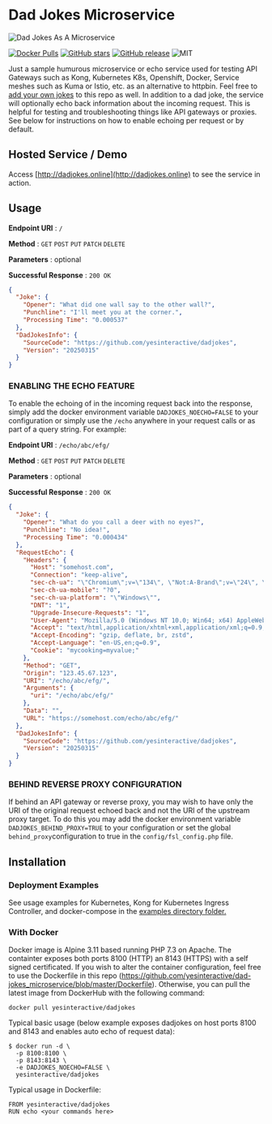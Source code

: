 # Dad Jokes Microservice #
![Dad Jokes As A Microservice](https://raw.githubusercontent.com/yesinteractive/dad-jokes_microservice/master/public/dadjokes-microservice.png)

[![Docker Pulls](https://img.shields.io/docker/pulls/yesinteractive/dadjokes?style=for-the-badge)](https://hub.docker.com/r/yesinteractive/dadjokes) 
[![GitHub stars](https://img.shields.io/github/stars/yesinteractive/dadjokes?style=for-the-badge)](https://github.com/yesinteractive/dad-jokes_microservice) 
[![GitHub release](https://img.shields.io/github/release/yesinteractive/dadjokes?style=for-the-badge)](https://github.com/yesinteractive/dad-jokes_microservice) 
![MIT](https://img.shields.io/badge/license-MIT-green?style=for-the-badge)



Just a sample humurous microservice or echo service used for testing API Gateways such as Kong, Kubernetes K8s, Openshift, Docker, 
Service meshes such as Kuma or Istio, etc. as an alternative to httpbin. Feel free 
to [add your own jokes](https://github.com/yesinteractive/dadjokes/blob/master/controllers/jokes.txt) 
to this repo as well. In addition to a dad joke, the service will optionally echo back information about the 
incoming request. This is helpful for testing and troubleshooting things like API gateways or proxies. See below for instructions on how to
enable echoing per request or by default.

## Hosted Service / Demo ##

Access [http://dadjokes.online](http://dadjokes.online) to see the service in action.

## Usage ##

**Endpoint URI** : `/`

**Method** : `GET` `POST` `PUT` `PATCH` `DELETE`

**Parameters** : optional

**Successful Response** : `200 OK`

```json
{
  "Joke": {
    "Opener": "What did one wall say to the other wall?",
    "Punchline": "I'll meet you at the corner.",
    "Processing Time": "0.000537"
  },
  "DadJokesInfo": {
    "SourceCode": "https://github.com/yesinteractive/dadjokes",
    "Version": "20250315"
  }
}
```

### ENABLING THE ECHO FEATURE ###

To enable the echoing of in the incoming request back into the response, simply add the docker environment variable `DADJOKES_NOECHO=FALSE` to your configuration or simply use the `/echo`  anywhere in
your request calls or as part of a query string. For example:

**Endpoint URI** : `/echo/abc/efg/`

**Method** : `GET` `POST` `PUT` `PATCH` `DELETE`

**Parameters** : optional

**Successful Response** : `200 OK`

```json
{
  "Joke": {
    "Opener": "What do you call a deer with no eyes?",
    "Punchline": "No idea!",
    "Processing Time": "0.000434"
  },
  "RequestEcho": {
    "Headers": {
      "Host": "somehost.com",
      "Connection": "keep-alive",
      "sec-ch-ua": "\"Chromium\";v=\"134\", \"Not:A-Brand\";v=\"24\", \"Google Chrome\";v=\"134\"",
      "sec-ch-ua-mobile": "?0",
      "sec-ch-ua-platform": "\"Windows\"",
      "DNT": "1",
      "Upgrade-Insecure-Requests": "1",
      "User-Agent": "Mozilla/5.0 (Windows NT 10.0; Win64; x64) AppleWebKit/537.36 (KHTML, like Gecko) Chrome/134.0.0.0 Safari/537.36",
      "Accept": "text/html,application/xhtml+xml,application/xml;q=0.9,image/avif,image/webp,image/apng,*/*;q=0.8,application/signed-exchange;v=b3;q=0.7",
      "Accept-Encoding": "gzip, deflate, br, zstd",
      "Accept-Language": "en-US,en;q=0.9",
      "Cookie": "mycooking=myvalue;"
    },
    "Method": "GET",
    "Origin": "123.45.67.123",
    "URI": "/echo/abc/efg/",
    "Arguments": {
      "uri": "/echo/abc/efg/"
    },
    "Data": "",
    "URL": "https://somehost.com/echo/abc/efg/"
  },
  "DadJokesInfo": {
    "SourceCode": "https://github.com/yesinteractive/dadjokes",
    "Version": "20250315"
  }
}
```

### BEHIND REVERSE PROXY CONFIGURATION ###

If behind an API gateway or reverse proxy, you may wish to have only the URI of the original request
echoed back and not the URI of the upstream proxy target. To do this you may add the docker environment
variable `DADJOKES_BEHIND_PROXY=TRUE` to your configuration or set the global `behind_proxy`configuration
to true in the `config/fsl_config.php` file.


## Installation ##

### Deployment Examples ###

See usage examples for Kubernetes, Kong for Kubernetes Ingress Controller, and docker-compose in the [examples directory folder.](https://github.com/yesinteractive/dad-jokes_microservice/blob/master/examples)

### With Docker ###

Docker image is Alpine 3.11 based running PHP 7.3 on Apache. The containter exposes both ports 8100 (HTTP) an 8143 (HTTPS) with a self signed certificated. If you wish to alter the container configuration, feel free to use the Dockerfile in this repo (https://github.com/yesinteractive/dad-jokes_microservice/blob/master/Dockerfile). Otherwise, you can pull the latest image from DockerHub with the following command:
```
docker pull yesinteractive/dadjokes
```
Typical basic usage (below example exposes dadjokes on host ports 8100 and 8143 and enables auto echo of request data):

```
$ docker run -d \
  -p 8100:8100 \
  -p 8143:8143 \
  -e DADJOKES_NOECHO=FALSE \
  yesinteractive/dadjokes
```

Typical usage in Dockerfile:

```
FROM yesinteractive/dadjokes
RUN echo <your commands here>
```


